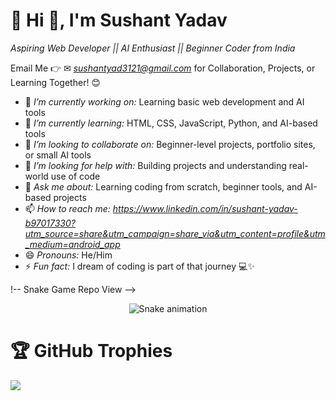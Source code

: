 # 💫 Hi 👋, I'm Sushant Yadav  
*Aspiring Web Developer || AI Enthusiast || Beginner Coder from India*

Email Me 👉 ✉ *sushantyad3121@gmail.com* for Collaboration, Projects, or Learning Together! 😊

- 🔭 *I’m currently working on:* Learning basic web development and AI tools  
- 🌱 *I’m currently learning:* HTML, CSS, JavaScript, Python, and AI-based tools  
- 👯 *I’m looking to collaborate on:* Beginner-level projects, portfolio sites, or small AI tools  
- 🤔 *I’m looking for help with:* Building projects and understanding real-world use of code  
- 💬 *Ask me about:* Learning coding from scratch, beginner tools, and AI-based projects  
- 📫 *How to reach me:* *https://www.linkedin.com/in/sushant-yadav-b97017330?utm_source=share&utm_campaign=share_via&utm_content=profile&utm_medium=android_app*  
- 😄 *Pronouns:* He/Him  
- ⚡ *Fun fact:* I dream of coding is part of that journey 💻✨

!-- Snake Game Repo View -->

<div align="center">
  <img src="https://profile-readme-generator.com/assets/snake.svg" alt="Snake animation" />
</div>

# 🏆 GitHub Trophies
![](https://github-profile-trophy.vercel.app/?username=alamimran613&theme=radical&no-frame=false&no-bg=false&margin-w=4)
